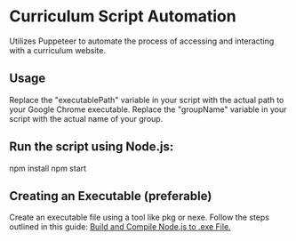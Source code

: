 # Curriculum Script Automation

Utilizes Puppeteer to automate the process of accessing and interacting with a curriculum website.

## Usage
Replace the "executablePath" variable in your script with the actual path to your Google Chrome executable.
Replace the "groupName" variable in your script with the actual name of your group.

## Run the script using Node.js:
npm install
npm start

## Creating an Executable (preferable)
Create an executable file using a tool like pkg or nexe. Follow the steps outlined in this guide: [Build and Compile Node.js to .exe File.](https://thriveread.com/build-and-compile-nodejs-to-exe-file/)
